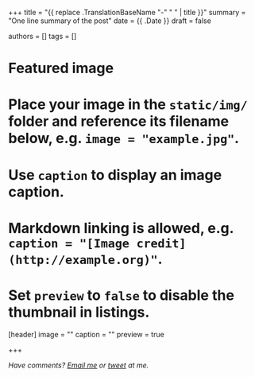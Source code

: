 +++
title = "{{ replace .TranslationBaseName "-" " " | title }}"
summary = "One line summary of the post"
date = {{ .Date }}
draft = false

authors = []
tags = []

# Featured image
# Place your image in the `static/img/` folder and reference its filename below, e.g. `image = "example.jpg"`.
# Use `caption` to display an image caption.
#   Markdown linking is allowed, e.g. `caption = "[Image credit](http://example.org)"`.
# Set `preview` to `false` to disable the thumbnail in listings.
[header]
image = ""
caption = ""
preview = true

+++

_Have comments? [Email me](mailto:rachit.nigam12@gmail.com) or [tweet](https://twitter.com/notypes) at me._
